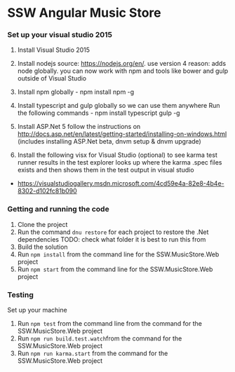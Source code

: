 # SSW Angular Music Store
### Set up your visual studio 2015
1. Install Visual Studio 2015
2. Install nodejs 
      source: https://nodejs.org/en/. use version 4
	  reason: adds node globally. you can now work with npm and tools like bower and gulp outside of Visual Studio

3. Install npm globally
		- npm install npm -g

3. Install typescript and gulp globally so we can use them anywhere
		Run the following commands 
		- npm install typescript gulp -g

4. Install ASP.Net 5 
	follow the instructions on http://docs.asp.net/en/latest/getting-started/installing-on-windows.html
	(includes installing ASP.Net beta, dnvm setup & dnvm upgrade)

5. Install the following visx for Visual Studio (optional) to see karma test runner results in the test explorer
    looks up where the karma .spec files exists and then shows them in the test output in visual studio
- https://visualstudiogallery.msdn.microsoft.com/4cd59e4a-82e8-4b4e-8302-d102fc81b090


### Getting and running the code
1. Clone the project
2. Run the command `dnu restore` for each project to restore the .Net dependencies TODO: check what folder it is best to run this from
3. Build the solution
3. Run `npm install` from the command line for the SSW.MusicStore.Web project
3. Run `npm start` from the command line for the SSW.MusicStore.Web project


### Testing
Set up your machine
1. Run `npm test` from the command line from the command for the SSW.MusicStore.Web project
2. Run `npm run build.test.watch`from the command for the SSW.MusicStore.Web project
3. Run `npm run karma.start` from the command for the SSW.MusicStore.Web project
